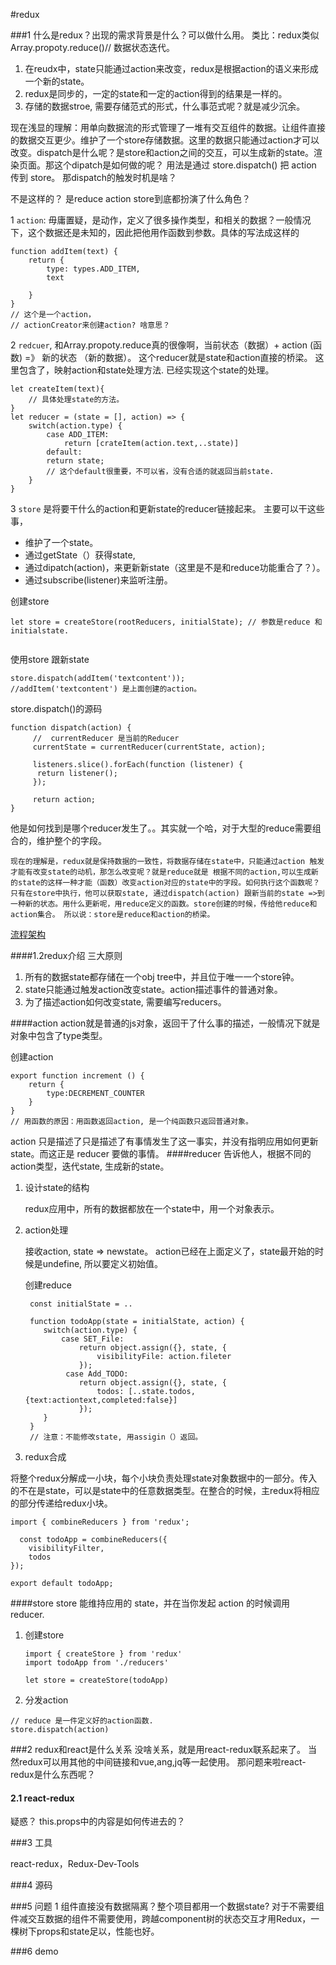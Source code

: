 #redux

###1 什么是redux？出现的需求背景是什么？可以做什么用。
类比：redux类似 Array.propoty.reduce()// 数据状态迭代。

1. 在reudx中，state只能通过action来改变，redux是根据action的语义来形成一个新的state。
2. redux是同步的，一定的state和一定的action得到的结果是一样的。
3. 存储的数据stroe, 需要存储范式的形式，什么事范式呢？就是减少沉余。

现在浅显的理解：用单向数据流的形式管理了一堆有交互组件的数据。让组件直接的数据交互更少。维护了一个store存储数据。这里的数据只能通过action才可以改变。dispatch是什么呢？是store和action之间的交互，可以生成新的state。渲染页面。那这个dipatch是如何做的呢？
用法是通过 store.dispatch() 把 action 传到 store。 那dispatch的触发时机是啥？

不是这样的？
是reduce action store到底都扮演了什么角色？

 1 `action`: 毋庸置疑，是动作，定义了很多操作类型，和相关的数据？一般情况下，这个数据还是未知的，因此把他用作函数到参数。具体的写法成这样的

```
function addItem(text) {
	return {
		type: types.ADD_ITEM,
		text
	
	}
}
// 这个是一个action，
// actionCreator来创建action? 啥意思？
```

2 `redcuer`, 和Array.propoty.reduce真的很像啊，当前状态（数据）+ action (函数) =》 新的状态 （新的数据）。
这个reducer就是state和action直接的桥梁。
这里包含了，映射action和state处理方法. 已经实现这个state的处理。

```
let createItem(text){
	// 具体处理state的方法。
}
let reducer = (state = [], action) => {
	switch(action.type) {
		case ADD_ITEM:
			return [crateItem(action.text,..state)]
		default:
		return state;
		// 这个default很重要，不可以省，没有合适的就返回当前state.
	}
}

```

3 `store` 是将要干什么的action和更新state的reducer链接起来。 主要可以干这些事，

   * 维护了一个state。 
   * 通过getState（）获得state, 
   * 通过dipatch(action)，来更新新state（这里是不是和reduce功能重合了？）。
   * 通过subscribe(listener)来监听注册。
   
   创建store 
   
   ```
   let store = createStore(rootReducers, initialState); // 参数是reduce 和initialstate.
 
   
   ```
   使用store 跟新state
   
   ```
   store.dispatch(addItem('textcontent'));
   //addItem('textcontent') 是上面创建的action。
   
   ```
   store.dispatch()的源码
   
   ```
   function dispatch(action) {
  		// 	currentReducer 是当前的Reducer
  		currentState = currentReducer(currentState, action);

  		listeners.slice().forEach(function (listener) {
   		 return listener();
  		});

  		return action;
   }
   
   ```
   
 他是如何找到是哪个reducer发生了。。其实就一个哈，对于大型的reduce需要组合的，维护整个的字段。
 
 
 ```
 现在的理解是，redux就是保持数据的一致性，将数据存储在state中，只能通过action 触发才能有改变state的动机，那怎么改变呢？就是reduce就是 根据不同的action,可以生成新的state的这样一种才能（函数）改变action对应的state中的字段。如何执行这个函数呢？ 只有在store中执行，他可以获取state, 通过dispatch(action) 跟新当前的state =>到一种新的状态。用什么更新呢，用reduce定义的函数。store创建的时候，传给他reduce和action集合。 所以说：store是reduce和action的桥梁。
 
 ```
 
[流程架构](流程架构)

####1.2redux介绍
三大原则

1. 所有的数据state都存储在一个obj tree中，并且位于唯一一个store钟。
2. state只能通过触发action改变state。action描述事件的普通对象。
3. 为了描述action如何改变state, 需要编写reducers。

####action
action就是普通的js对象，返回干了什么事的描述，一般情况下就是对象中包含了type类型。

创建action

```
export function increment () {
	return {
		type:DECREMENT_COUNTER
	}
}
// 用函数的原因：用函数返回action, 是一个纯函数只返回普通对象。 
```
 action 只是描述了只是描述了有事情发生了这一事实，并没有指明应用如何更新 state。而这正是 reducer 要做的事情。
####reducer
告诉他人，根据不同的action类型，迭代state, 生成新的state。

 1. 设计state的结构
 
    redux应用中，所有的数据都放在一个state中，用一个对象表示。

 2. action处理
 
 	接收action, state => newstate。 action已经在上面定义了，state最开始的时候是undefine, 所以要定义初始值。
   
    创建reduce
 	
 	```
 	 const initialState = ..
 	 
 	 function todoApp(state = initialState, action) {
 	 	switch(action.type) {
 	 		case SET_File: 
 	 			return object.assign({}, state, {
 	 				visibilityFile: action.fileter
 	 		    });
 	 		 case Add_TODO: 
 	 		 	return object.assign({}, state, {
 	 		 		todos: [..state.todos, {text:actiontext,completed:false}]
 	 		 	});
 	 	}
 	 }
 	 // 注意：不能修改state, 用assigin（）返回。
 	```
 3. redux合成
 
   将整个redux分解成一小块，每个小块负责处理state对象数据中的一部分。传入的不在是state，可以是state中的任意数据类型。在整合的时候，主redux将相应的部分传递给redux小块。
   
  ```
  import { combineReducers } from 'redux';

	const todoApp = combineReducers({
 	  visibilityFilter,
 	  todos
  });

  export default todoApp;
  
  ```	
####store 
store 能维持应用的 state，并在当你发起 action 的时候调用 reducer.

1. 创建store
	
	```
	import { createStore } from 'redux'
	import todoApp from './reducers'

	let store = createStore(todoApp)
	```
2. 分发action


```
// reduce 是一件定义好的action函数.
store.dispatch(action)
```

###2 redux和react是什么关系
没啥关系，就是用react-redux联系起来了。 当然redux可以用其他的中间链接和vue,ang,jq等一起使用。
那问题来啦react-redux是什么东西呢？
#### 2.1  react-redux
疑惑？
this.props中的内容是如何传进去的？

###3 工具

react-redux，Redux-Dev-Tools


###4 源码

###5 问题
1 组件直接没有数据隔离？整个项目都用一个数据state?
对于不需要组件减交互数据的组件不需要使用，跨越component树的状态交互才用Redux，一棵树下props和state足以，性能也好。

###6 demo